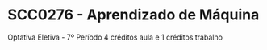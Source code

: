 # SCC0276 - Aprendizado de Máquina
Optativa Eletiva - 7º Período
4 créditos aula e 1 créditos trabalho
